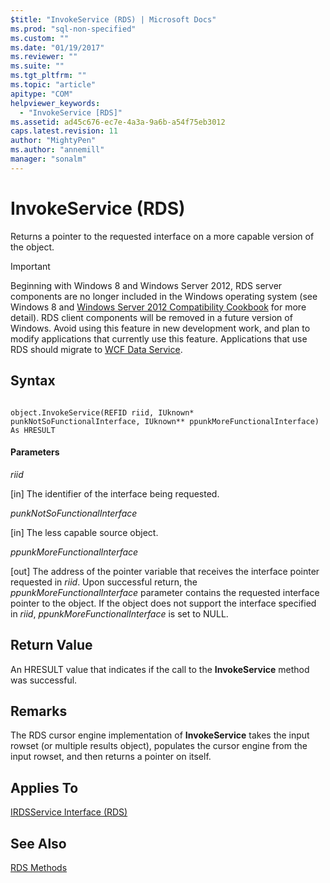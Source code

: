```yaml
---
$title: "InvokeService (RDS) | Microsoft Docs"
ms.prod: "sql-non-specified"
ms.custom: ""
ms.date: "01/19/2017"
ms.reviewer: ""
ms.suite: ""
ms.tgt_pltfrm: ""
ms.topic: "article"
apitype: "COM"
helpviewer_keywords: 
  - "InvokeService [RDS]"
ms.assetid: ad45c676-ec7e-4a3a-9a6b-a54f75eb3012
caps.latest.revision: 11
author: "MightyPen"
ms.author: "annemill"
manager: "sonalm"
---
```

# InvokeService (RDS)
Returns a pointer to the requested interface on a more capable version of the object.  
  
> [!IMPORTANT]
>  Beginning with Windows 8 and Windows Server 2012, RDS server components are no longer included in the Windows operating system (see Windows 8 and [Windows Server 2012 Compatibility Cookbook](https://www.microsoft.com/en-us/download/details.aspx?id=27416) for more detail). RDS client components will be removed in a future version of Windows. Avoid using this feature in new development work, and plan to modify applications that currently use this feature. Applications that use RDS should migrate to  [WCF Data Service](http://go.microsoft.com/fwlink/?LinkId=199565).  
  
## Syntax  
  
```  
  
object.InvokeService(REFID riid, IUknown* punkNotSoFunctionalInterface, IUknown** ppunkMoreFunctionalInterface) As HRESULT  
```  
  
#### Parameters  
 *riid*  
  
 [in] The identifier of the interface being requested.  
  
 *punkNotSoFunctionalInterface*  
  
 [in] The less capable source object.  
  
 *ppunkMoreFunctionalInterface*  
  
 [out] The address of the pointer variable that receives the interface pointer requested in *riid*. Upon successful return, the *ppunkMoreFunctionalInterface* parameter contains the requested interface pointer to the object. If the object does not support the interface specified in *riid*, *ppunkMoreFunctionalInterface* is set to NULL.  
  
## Return Value  
 An HRESULT value that indicates if the call to the **InvokeService** method was successful.  
  
## Remarks  
 The RDS cursor engine implementation of **InvokeService** takes the input rowset (or multiple results object), populates the cursor engine from the input rowset, and then returns a pointer on itself.  
  
## Applies To  
 [IRDSService Interface (RDS)](../../../ado/reference/rds-api/irdsservice-interface-rds.md)  
  
## See Also  
 [RDS Methods](../../../ado/reference/rds-api/rds-methods.md)


